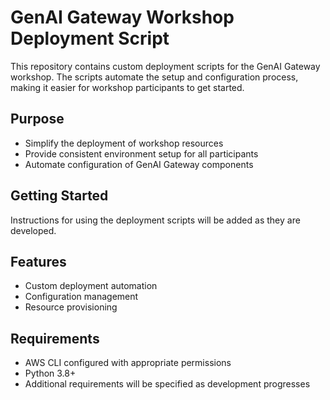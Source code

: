 # GenAI Gateway Workshop Deployment Script

This repository contains custom deployment scripts for the GenAI Gateway workshop. The scripts automate the setup and configuration process, making it easier for workshop participants to get started.

## Purpose

- Simplify the deployment of workshop resources
- Provide consistent environment setup for all participants
- Automate configuration of GenAI Gateway components

## Getting Started

Instructions for using the deployment scripts will be added as they are developed.

## Features

- Custom deployment automation
- Configuration management
- Resource provisioning

## Requirements

- AWS CLI configured with appropriate permissions
- Python 3.8+
- Additional requirements will be specified as development progresses
